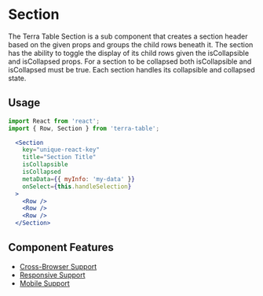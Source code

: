 # Section

The Terra Table Section is a sub component that creates a section header based on the given props and groups the child rows beneath it. The section has the ability to toggle the display of its child rows given the isCollapsible and isCollapsed props. For a section to be collapsed both isCollapsible and isCollapsed must be true. Each section handles its collapsible and collapsed state.

## Usage

```jsx
import React from 'react';
import { Row, Section } from 'terra-table';

  <Section
    key="unique-react-key"
    title="Section Title"
    isCollapsible
    isCollapsed
    metaData={{ myInfo: 'my-data' }}
    onSelect={this.handleSelection}
  >
    <Row />
    <Row />
    <Row />
  </Section>
```

## Component Features
* [Cross-Browser Support](https://github.com/cerner/terra-ui/blob/master/src/terra-dev-site/contributing/ComponentStandards.e.contributing.md#cross-browser-support)
* [Responsive Support](https://github.com/cerner/terra-ui/blob/master/src/terra-dev-site/contributing/ComponentStandards.e.contributing.md#responsive-support)
* [Mobile Support](https://github.com/cerner/terra-ui/blob/master/src/terra-dev-site/contributing/ComponentStandards.e.contributing.md#mobile-support)
